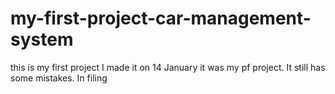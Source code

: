 # my-first-project-car-management-system
this is my first project I made it on 14 January it was my pf project. It still has some mistakes. In filing 
